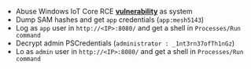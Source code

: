 * Abuse Windows IoT Core RCE **[vulnerability](https://github.com/SafeBreach-Labs/SirepRAT)** as system
* Dump SAM hashes and get `app` credentials (`app:mesh5143`)
* Log as `app` user in `http://<IP>:8080/` and get a shell in `Processes/Run command`
* Decrypt admin PSCredentials (`administrator : _1nt3rn37ofTh1nGz`)
* Lo as `admin` user in `http://<IP>:8080/` and get a shell in `Processes/Run command`